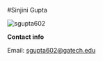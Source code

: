 #Sinjini Gupta

![sgupta602](https://github.gatech.edu/sgupta602/people/blob/master/profile-pictures/Gupta.jpg)

**Contact info**

Email: sgupta602@gatech.edu 

